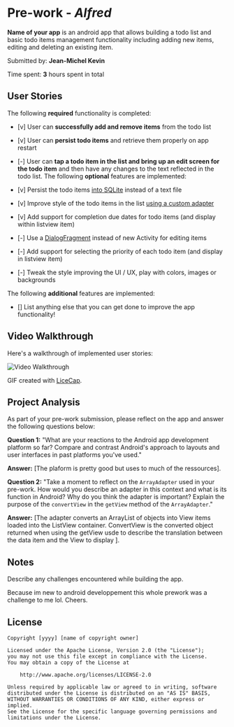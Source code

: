 # Pre-work - *Alfred*

**Name of your app** is an android app that allows building a todo list and basic todo items management functionality including adding new items, editing and deleting an existing item.

Submitted by: **Jean-Michel Kevin**

Time spent: **3** hours spent in total

## User Stories

The following **required** functionality is completed:

* [v] User can **successfully add and remove items** from the todo list
* [v] User can **persist todo items** and retrieve them properly on app restart
* [-] User can **tap a todo item in the list and bring up an edit screen for the todo item** and then have any changes to the text reflected in the todo list.
The following **optional** features are implemented:

* [v] Persist the todo items [into SQLite](http://guides.codepath.com/android/Persisting-Data-to-the-Device#sqlite) instead of a text file
* [v] Improve style of the todo items in the list [using a custom adapter](http://guides.codepath.com/android/Using-an-ArrayAdapter-with-ListView)
* [v] Add support for completion due dates for todo items (and display within listview item)
* [-] Use a [DialogFragment](http://guides.codepath.com/android/Using-DialogFragment) instead of new Activity for editing items
* [-] Add support for selecting the priority of each todo item (and display in listview item)
* [-] Tweak the style improving the UI / UX, play with colors, images or backgrounds

The following **additional** features are implemented:

* [] List anything else that you can get done to improve the app functionality!

## Video Walkthrough

Here's a walkthrough of implemented user stories:

<img src='http://i.imgur.com/link/to/your/gif/file.gif' title='Video Walkthrough' width='' alt='Video Walkthrough' />

GIF created with [LiceCap](http://www.cockos.com/licecap/).

## Project Analysis

As part of your pre-work submission, please reflect on the app and answer the following questions below:

**Question 1:** "What are your reactions to the Android app development platform so far? Compare and contrast Android's approach to layouts and user interfaces in past platforms you've used."

**Answer:** [The plaform is pretty good but uses to much of the ressources].

**Question 2:** "Take a moment to reflect on the `ArrayAdapter` used in your pre-work. How would you describe an adapter in this context and what is its function in Android? Why do you think the adapter is important? Explain the purpose of the `convertView` in the `getView` method of the `ArrayAdapter`."

**Answer:** [The adapter converts an ArrayList of objects into View items loaded into the ListView container. ConvertView is the converted object returned when using the getView usde to describe the translation between the data item and the View to display ].

## Notes

Describe any challenges encountered while building the app.

Because im new to android developpement this whole prework was a challenge to me lol. Cheers.

## License

    Copyright [yyyy] [name of copyright owner]

    Licensed under the Apache License, Version 2.0 (the "License");
    you may not use this file except in compliance with the License.
    You may obtain a copy of the License at

        http://www.apache.org/licenses/LICENSE-2.0

    Unless required by applicable law or agreed to in writing, software
    distributed under the License is distributed on an "AS IS" BASIS,
    WITHOUT WARRANTIES OR CONDITIONS OF ANY KIND, either express or implied.
    See the License for the specific language governing permissions and
    limitations under the License.

